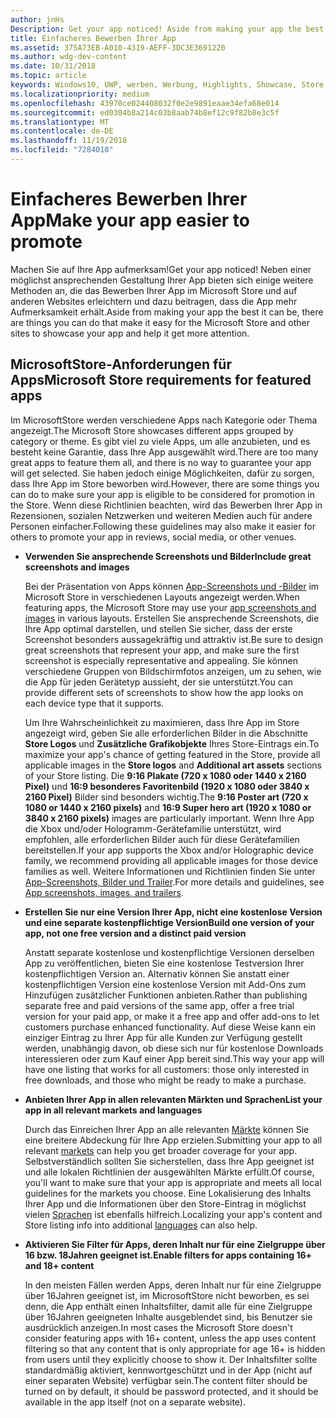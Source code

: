 ```yaml
---
author: jnHs
Description: Get your app noticed! Aside from making your app the best it can be, there are things you can do that make it easy for the Microsoft Store and other sites to showcase your app and help it get more attention.
title: Einfacheres Bewerben Ihrer App
ms.assetid: 375A73EB-A010-4319-AEFF-3DC3E3691220
ms.author: wdg-dev-content
ms.date: 10/31/2018
ms.topic: article
keywords: Windows10, UWP, werben, Werbung, Highlights, Showcase, Store
ms.localizationpriority: medium
ms.openlocfilehash: 43970ce024408032f0e2e9891eaae34efa68e014
ms.sourcegitcommit: ed0304b8a214c03b8aab74b8ef12c9f82b8e3c5f
ms.translationtype: MT
ms.contentlocale: de-DE
ms.lasthandoff: 11/19/2018
ms.locfileid: "7284010"
---
```

# <a name="make-your-app-easier-to-promote"></a><span data-ttu-id="76578-103">Einfacheres Bewerben Ihrer App</span><span class="sxs-lookup"><span data-stu-id="76578-103">Make your app easier to promote</span></span>


<span data-ttu-id="76578-104">Machen Sie auf Ihre App aufmerksam!</span><span class="sxs-lookup"><span data-stu-id="76578-104">Get your app noticed!</span></span> <span data-ttu-id="76578-105">Neben einer möglichst ansprechenden Gestaltung Ihrer App bieten sich einige weitere Methoden an, die das Bewerben Ihrer App im Microsoft Store und auf anderen Websites erleichtern und dazu beitragen, dass die App mehr Aufmerksamkeit erhält.</span><span class="sxs-lookup"><span data-stu-id="76578-105">Aside from making your app the best it can be, there are things you can do that make it easy for the Microsoft Store and other sites to showcase your app and help it get more attention.</span></span>


## <a name="microsoft-store-requirements-for-featured-apps"></a><span data-ttu-id="76578-106">MicrosoftStore-Anforderungen für Apps</span><span class="sxs-lookup"><span data-stu-id="76578-106">Microsoft Store requirements for featured apps</span></span>

<span data-ttu-id="76578-107">Im MicrosoftStore werden verschiedene Apps nach Kategorie oder Thema angezeigt.</span><span class="sxs-lookup"><span data-stu-id="76578-107">The Microsoft Store showcases different apps grouped by category or theme.</span></span> <span data-ttu-id="76578-108">Es gibt viel zu viele Apps, um alle anzubieten, und es besteht keine Garantie, dass Ihre App ausgewählt wird.</span><span class="sxs-lookup"><span data-stu-id="76578-108">There are too many great apps to feature them all, and there is no way to guarantee your app will get selected.</span></span> <span data-ttu-id="76578-109">Sie haben jedoch einige Möglichkeiten, dafür zu sorgen, dass Ihre App im Store beworben wird.</span><span class="sxs-lookup"><span data-stu-id="76578-109">However, there are some things you can do to make sure your app is eligible to be considered for promotion in the Store.</span></span> <span data-ttu-id="76578-110">Wenn diese Richtlinien beachten, wird das Bewerben Ihrer App in Rezensionen, sozialen Netzwerken und weiteren Medien auch für andere Personen einfacher.</span><span class="sxs-lookup"><span data-stu-id="76578-110">Following these guidelines may also make it easier for others to promote your app in reviews, social media, or other venues.</span></span>

-   **<span data-ttu-id="76578-111">Verwenden Sie ansprechende Screenshots und Bilder</span><span class="sxs-lookup"><span data-stu-id="76578-111">Include great screenshots and images</span></span>**

    <span data-ttu-id="76578-112">Bei der Präsentation von Apps können [App-Screenshots und -Bilder](app-screenshots-and-images.md) im Microsoft Store in verschiedenen Layouts angezeigt werden.</span><span class="sxs-lookup"><span data-stu-id="76578-112">When featuring apps, the Microsoft Store may use your [app screenshots and images](app-screenshots-and-images.md) in various layouts.</span></span> <span data-ttu-id="76578-113">Erstellen Sie ansprechende Screenshots, die Ihre App optimal darstellen, und stellen Sie sicher, dass der erste Screenshot besonders aussagekräftig und attraktiv ist.</span><span class="sxs-lookup"><span data-stu-id="76578-113">Be sure to design great screenshots that represent your app, and make sure the first screenshot is especially representative and appealing.</span></span> <span data-ttu-id="76578-114">Sie können verschiedene Gruppen von Bildschirmfotos anzeigen, um zu sehen, wie die App für jeden Gerätetyp aussieht, der sie unterstützt.</span><span class="sxs-lookup"><span data-stu-id="76578-114">You can provide different sets of screenshots to show how the app looks on each device type that it supports.</span></span>

    <span data-ttu-id="76578-115">Um Ihre Wahrscheinlichkeit zu maximieren, dass Ihre App im Store angezeigt wird, geben Sie alle erforderlichen Bilder in die Abschnitte **Store Logos** und **Zusätzliche Grafikobjekte** Ihres Store-Eintrags ein.</span><span class="sxs-lookup"><span data-stu-id="76578-115">To maximize your app's chance of getting featured in the Store, provide all applicable images in the **Store logos** and **Additional art assets** sections of your Store listing.</span></span> <span data-ttu-id="76578-116">Die **9:16 Plakate (720 x 1080 oder 1440 x 2160 Pixel)** und **16:9 besonderes Favoritenbild (1920 x 1080 oder 3840 x 2160 Pixel)** Bilder sind besonders wichtig.</span><span class="sxs-lookup"><span data-stu-id="76578-116">The **9:16 Poster art (720 x 1080 or 1440 x 2160 pixels)** and **16:9 Super hero art (1920 x 1080 or 3840 x 2160 pixels)** images are particularly important.</span></span> <span data-ttu-id="76578-117">Wenn Ihre App die Xbox und/oder Hologramm-Gerätefamilie unterstützt, wird empfohlen, alle erforderlichen Bilder auch für diese Gerätefamilien bereitstellen.</span><span class="sxs-lookup"><span data-stu-id="76578-117">If your app supports the Xbox and/or Holographic device family, we recommend providing all applicable images for those device families as well.</span></span> <span data-ttu-id="76578-118">Weitere Informationen und Richtlinien finden Sie unter [App-Screenshots, Bilder und Trailer](app-screenshots-and-images.md).</span><span class="sxs-lookup"><span data-stu-id="76578-118">For more details and guidelines, see [App screenshots, images, and trailers](app-screenshots-and-images.md).</span></span>

-   **<span data-ttu-id="76578-119">Erstellen Sie nur eine Version Ihrer App, nicht eine kostenlose Version und eine separate kostenpflichtige Version</span><span class="sxs-lookup"><span data-stu-id="76578-119">Build one version of your app, not one free version and a distinct paid version</span></span>**

    <span data-ttu-id="76578-120">Anstatt separate kostenlose und kostenpflichtige Versionen derselben App zu veröffentlichen, bieten Sie eine kostenlose Testversion Ihrer kostenpflichtigen Version an. Alternativ können Sie anstatt einer kostenpflichtigen Version eine kostenlose Version mit Add-Ons zum Hinzufügen zusätzlicher Funktionen anbieten.</span><span class="sxs-lookup"><span data-stu-id="76578-120">Rather than publishing separate free and paid versions of the same app, offer a free trial version for your paid app, or make it a free app and offer add-ons to let customers purchase enhanced functionality.</span></span> <span data-ttu-id="76578-121">Auf diese Weise kann ein einziger Eintrag zu Ihrer App für alle Kunden zur Verfügung gestellt werden, unabhängig davon, ob diese sich nur für kostenlose Downloads interessieren oder zum Kauf einer App bereit sind.</span><span class="sxs-lookup"><span data-stu-id="76578-121">This way your app will have one listing that works for all customers: those only interested in free downloads, and those who might be ready to make a purchase.</span></span>

-   **<span data-ttu-id="76578-122">Anbieten Ihrer App in allen relevanten Märkten und Sprachen</span><span class="sxs-lookup"><span data-stu-id="76578-122">List your app in all relevant markets and languages</span></span>**

    <span data-ttu-id="76578-123">Durch das Einreichen Ihrer App an alle relevanten [Märkte](define-pricing-and-market-selection.md) können Sie eine breitere Abdeckung für Ihre App erzielen.</span><span class="sxs-lookup"><span data-stu-id="76578-123">Submitting your app to all relevant [markets](define-pricing-and-market-selection.md) can help you get broader coverage for your app.</span></span> <span data-ttu-id="76578-124">Selbstverständlich sollten Sie sicherstellen, dass Ihre App geeignet ist und alle lokalen Richtlinien der ausgewählten Märkte erfüllt.</span><span class="sxs-lookup"><span data-stu-id="76578-124">Of course, you'll want to make sure that your app is appropriate and meets all local guidelines for the markets you choose.</span></span> <span data-ttu-id="76578-125">Eine Lokalisierung des Inhalts Ihrer App und die Informationen über den Store-Eintrag in möglichst vielen [Sprachen](supported-languages.md) ist ebenfalls hilfreich.</span><span class="sxs-lookup"><span data-stu-id="76578-125">Localizing your app's content and Store listing info into additional [languages](supported-languages.md) can also help.</span></span>

-   **<span data-ttu-id="76578-126">Aktivieren Sie Filter für Apps, deren Inhalt nur für eine Zielgruppe über 16 bzw. 18Jahren geeignet ist.</span><span class="sxs-lookup"><span data-stu-id="76578-126">Enable filters for apps containing 16+ and 18+ content</span></span>**

    <span data-ttu-id="76578-127">In den meisten Fällen werden Apps, deren Inhalt nur für eine Zielgruppe über 16Jahren geeignet ist, im MicrosoftStore nicht beworben, es sei denn, die App enthält einen Inhaltsfilter, damit alle für eine Zielgruppe über 16Jahren geeigneten Inhalte ausgeblendet sind, bis Benutzer sie ausdrücklich anzeigen.</span><span class="sxs-lookup"><span data-stu-id="76578-127">In most cases the Microsoft Store doesn't consider featuring apps with 16+ content, unless the app uses content filtering so that any content that is only appropriate for age 16+ is hidden from users until they explicitly choose to show it.</span></span> <span data-ttu-id="76578-128">Der Inhaltsfilter sollte standardmäßig aktiviert, kennwortgeschützt und in der App (nicht auf einer separaten Website) verfügbar sein.</span><span class="sxs-lookup"><span data-stu-id="76578-128">The content filter should be turned on by default, it should be password protected, and it should be available in the app itself (not on a separate website).</span></span>



 




